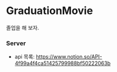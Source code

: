 # GraduationMovie

졸업을 해 보자.

### Server
- api 목록: https://www.notion.so/API-4f99a4f4ca51425799988bf50222063b
